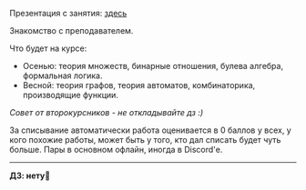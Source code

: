 Презентация с занятия: [здесь](https://docs.google.com/presentation/d/1C-8iFeumDmBFpvdMdbmFohbcXzdwpY2XQdA2QQtXuAE/edit?usp=sharing)

Знакомство с преподавателем.

Что будет на курсе:
- Осенью: теория множеств, бинарные отношения, булева алгебра, формальная логика.
- Весной: теория графов, теория автоматов, комбинаторика, производящие функции.

*Совет от второкурсников - не откладывайте дз :)*

За списывание автоматически работа оценивается в 0 баллов у всех, у кого похожие работы, может быть у того, кто дал списать будет чуть больше. Пары в основном офлайн, иногда в Discord'е.

---
**ДЗ: нету🥳**